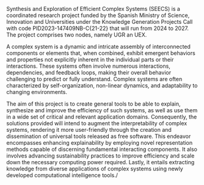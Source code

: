 
Synthesis and Exploration of Efficient Complex Systems (SEECS) is a coordinated research project funded by the Spanish Ministry of Science, Innovation and Universities under the Knowledge Generation Projects Call with code PID2023-147409NB-C{21-22} that will run from 2024 to 2027. The project comprises two nodes, namely UGR an UEX.

A complex system is a dynamic and intricate assembly of interconnected components or elements that, when combined, exhibit emergent behaviors and properties not explicitly inherent in the individual parts or their interactions. These systems often involve numerous interactions, dependencies, and feedback loops, making their overall behavior challenging to predict or fully understand. Complex systems are often characterized by self-organization, non-linear dynamics, and adaptability to changing environments.

The aim of this project is to create general tools to be able to explain, synthesize and improve the efficiency of such systems, as well as use them in a wide set of critical and relevant application domains. Consequently, the solutions provided will intend to augment the interpretability of complex systems, rendering it more user-friendly through the creation and dissemination of universal tools released as free software. This endeavor encompasses enhancing explainability by employing novel representation methods capable of discerning fundamental interacting components. It also involves advancing sustainability practices to improve efficiency and scale down the necessary computing power required. Lastly, it entails extracting knowledge from diverse applications of complex systems using newly developed computational intelligence tools./
